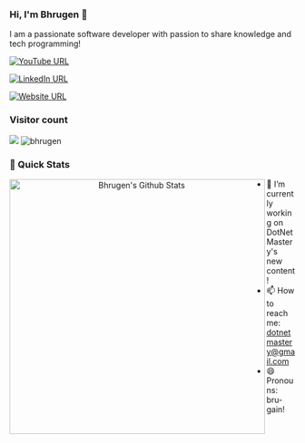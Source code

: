 ### Hi, I'm Bhrugen 👋

I am a passionate software developer with passion to share knowledge and tech programming!

[![YouTube URL](https://img.shields.io/static/v1?color=red&label=youtube&logo=youtube&logoColor=white&style=for-the-badge&message=Subscribe)](https://www.youtube.com/c/dotnetmastery)

[![LinkedIn URL](https://img.shields.io/static/v1?color=blue&label=linkedin&logo=linkedin&logoColor=white&style=for-the-badge&message=Connect)](https://www.linkedin.com/in/bhrugenpatel)

[![Website URL](https://img.shields.io/static/v1?color=green&label=DotNetMastery&logo=website&logoColor=white&style=for-the-badge&message=Browse)](https://dotnetmastery.com/)

### Visitor count
<img src="https://profile-counter.glitch.me/bhrugen/count.svg" />


<img src="https://github.com/bhrugen/bhrugen/blob/main/githubLogo.png" alt="bhrugen" />

### 🚀 Quick Stats
<p align="center">
<img width="450" align="left" src="https://github-readme-stats-bhrugen.vercel.app/api?username=bhrugen&show_icons=true&line_height=21&theme=react" alt="Bhrugen's Github Stats" />
<!-- <img width="340" height="155" align="center" 
     src="https://github-readme-stats-defcon27.vercel.app/api/top-langs/?username=Defcon27&langs_count=6&hide=handlebars,jupyter notebook,css&theme=react&line_height=27&layout=compact" /> -->
</p>

- 🔭 I’m currently working on DotNetMastery's new content!
- 📫 How to reach me: dotnetmastery@gmail.com
- 😄 Pronouns: bru-gain!

<!--
**bhrugen/bhrugen** is a ✨ _special_ ✨ repository because its `README.md` (this file) appears on your GitHub profile.

Here are some ideas to get you started:


-->
